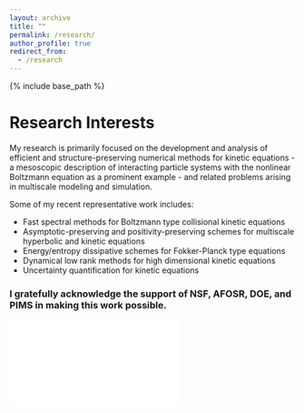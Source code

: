 ```yaml
---
layout: archive
title: ""
permalink: /research/
author_profile: true
redirect_from:
  - /research
---
```


{% include base_path %}

Research Interests
======
My research is primarily focused on the development and analysis of efficient and structure-preserving numerical methods for kinetic equations - a mesoscopic description of interacting particle systems with the nonlinear Boltzmann equation as a prominent example - and related problems arising in multiscale modeling and simulation. 

Some of my recent representative work includes:
* Fast spectral methods for Boltzmann type collisional kinetic equations
* Asymptotic-preserving and positivity-preserving schemes for multiscale hyperbolic and kinetic equations
* Energy/entropy dissipative schemes for Fokker-Planck type equations
* Dynamical low rank methods for high dimensional kinetic equations
* Uncertainty quantification for kinetic equations


### I gratefully acknowledge the support of NSF, AFOSR, DOE, and PIMS in making this work possible.

![grant logo](JingweiHu-Math/webpage/assets/funding.pdf)
